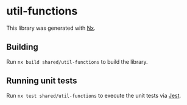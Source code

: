 # util-functions

This library was generated with [Nx](https://nx.dev).

## Building

Run `nx build shared/util-functions` to build the library.

## Running unit tests

Run `nx test shared/util-functions` to execute the unit tests via [Jest](https://jestjs.io).
